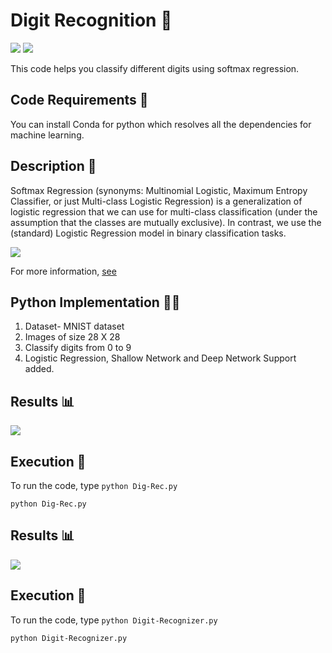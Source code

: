 # Digit Recognition 🎰

[![](https://img.shields.io/github/license/sourcerer-io/hall-of-fame.svg?colorB=ff0000)](https://github.com/akshaybahadur21/Digit-Recognizer/blob/master/LICENSE.txt)  [![](https://img.shields.io/badge/Akshay-Bahadur-brightgreen.svg?colorB=ff0000)](https://akshaybahadur.com)

This code helps you classify different digits using softmax regression.

## Code Requirements 🦄
You can install Conda for python which resolves all the dependencies for machine learning.

## Description 🏦
Softmax Regression (synonyms: Multinomial Logistic, Maximum Entropy Classifier, or just Multi-class Logistic Regression) is a generalization of logistic regression that we can use for multi-class classification (under the assumption that the classes are mutually exclusive). In contrast, we use the (standard) Logistic Regression model in binary classification tasks.

<img src="https://github.com/akshaybahadur21/Digit-Recognizer/blob/master/logistic.png">

For more information, [see](https://www.kdnuggets.com/2016/07/softmax-regression-related-logistic-regression.html)


## Python  Implementation 👨‍🔬

1) Dataset- MNIST dataset
2) Images of size 28 X 28
3) Classify digits from 0 to 9
4) Logistic Regression, Shallow Network and Deep Network Support added.

## Results 📊
<img src="https://github.com/akshaybahadur21/Digit-Recognizer/blob/master/final.gif">

## Execution 🐉
To run the code, type `python Dig-Rec.py`

```
python Dig-Rec.py
```

## Results 📊
<img src="https://github.com/akshaybahadur21/Digit-Recognizer/blob/master/digit.gif">

## Execution 🐉
To run the code, type `python Digit-Recognizer.py`

```
python Digit-Recognizer.py
```
